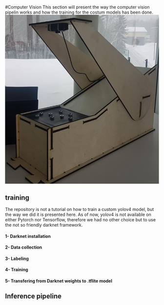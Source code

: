 #Computer Vision
This section will present the way the computer vision pipelin works and how the training for the costum models has been done. 
![slide](doc_images/slide_assembly.jpg)

## training
The repository is not a tutorial on how to train a custom yolov4 model, but the way we did it is presented here. 
As of now, yolov4 is not available on either Pytorch nor Tensorflow, therefore we had no other choice but to use the not so friendly darknet framework. 

#### 1- Darknet installation

#### 2- Data collection 

#### 3- Labeling

#### 4- Training


#### 5- Transfering from Darknet weights to .tflite model

## Inference pipeline


